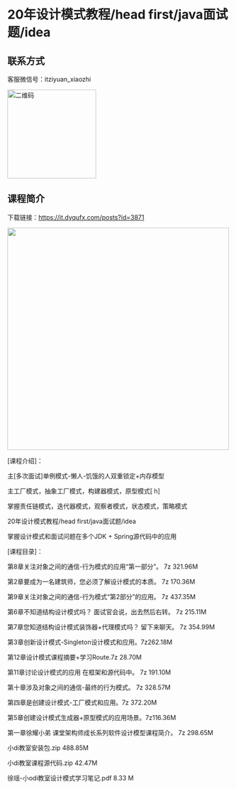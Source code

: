 # 20年设计模式教程/head first/java面试题/idea

## 联系方式

客服微信号：itziyuan_xiaozhi

<img src="https://ziyuanyun.oss-cn-guangzhou.aliyuncs.com/common/20240614073449/666b82192834a.jpg" width="200" height="200" alt="二维码">

## 课程简介

下载链接：https://it.dyqufx.com/posts?id=3871

<img src="https://ziyuanyun.oss-cn-guangzhou.aliyuncs.com/yun/20240515185402/6644944a6acaf.jpg" width="500" alt="">

  [课程介绍]：

 主[多次面试]单例模式-懒人-饥饿的人双重锁定+内存模型

 主工厂模式，抽象工厂模式，构建器模式，原型模式[ h]

 掌握责任链模式，迭代器模式，观察者模式，状态模式，策略模式

 20年设计模式教程/head first/java面试题/idea



 掌握设计模式和面试问题在多个JDK + Spring源代码中的应用

 [课程目录]：

 第8章关注对象之间的通信-行为模式的应用“第一部分”。 7z 321.96M

 第2章要成为一名建筑师，您必须了解设计模式的本质。 7z 170.36M

 第9章关注对象之间的通信-行为模式“第2部分”的应用。 7z 437.35M

 第6章不知道结构设计模式吗？ 面试官会说，出去然后右转。 7z 215.11M

 第7章您知道结构设计模式装饰器+代理模式吗？ 留下来聊天。 7z 354.99M

 第3章创新设计模式-Singleton设计模式和应用。7z262.18M

 第12章设计模式课程摘要+学习Route.7z 28.70M

 第11章讨论设计模式的应用 在框架和源代码中。 7z 191.10M

 第十章涉及对象之间的通信-最终的行为模式。 7z 328.57M

 第四章是创建设计模式-工厂模式和应用。7z 372.20M

 第5章创建设计模式生成器+原型模式的应用场景。7z116.36M

 第一章徐耀小弟 课堂架构师成长系列软件设计模型课程简介。 7z 298.65M

 小di教室安装包.zip 488.85M

 小di教室课程源代码.zip 42.47M

 徐瑶-小odi教室设计模式学习笔记.pdf 8.33 M

  